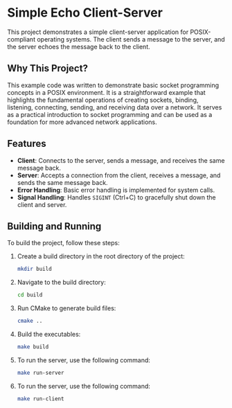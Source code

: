 # Simple Echo Client-Server

This project demonstrates a simple client-server application for POSIX-compliant operating systems. The client sends a message to the server, and the server echoes the message back to the client.

## Why This Project?

This example code was written to demonstrate basic socket programming concepts in a POSIX environment. It is a straightforward example that highlights the fundamental operations of creating sockets, binding, listening, connecting, sending, and receiving data over a network. It serves as a practical introduction to socket programming and can be used as a foundation for more advanced network applications.

## Features

- **Client**: Connects to the server, sends a message, and receives the same message back.
- **Server**: Accepts a connection from the client, receives a message, and sends the same message back.
- **Error Handling**: Basic error handling is implemented for system calls.
- **Signal Handling**: Handles `SIGINT` (Ctrl+C) to gracefully shut down the client and server.

## Building and Running

To build the project, follow these steps:

1. Create a build directory in the root directory of the project:
   ```bash
   mkdir build
2. Navigate to the build directory:
   ```bash
   cd build
3. Run CMake to generate build files:
   ```bash
   cmake ..
4. Build the executables:
   ```bash
   make build
5. To run the server, use the following command:
   ```bash
   make run-server
6. To run the server, use the following command:
   ```bash
   make run-client
